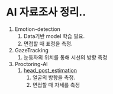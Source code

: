 # AI 자료조사 정리..



1. Emotion-detection
   1. Data기반 model 학습 필요.
   2. 면접할 때 표정을 측정.
2. GazeTracking
   1. 눈동자의 위치를 통해 시선의 방향 측정
3. Proctoring-AI
   1. [head_post_estimation](Proctoring-AI/head_post_estimation.py)
      1. 얼굴의 방향을 측정.
      2. 면접할 때 자세를 측정